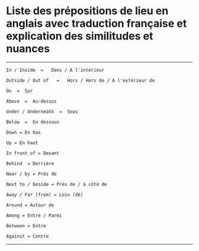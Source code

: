 # **Liste des prépositions de lieu en anglais avec traduction française et explication des similitudes et nuances**
---


    In / Inside  =   Dans / A l'intérieur

    Outside / Out of   =   Hors / Hors de / A l'extérieur de

    On  =  Sur

    Above  =  Au-dessus

    Under / Underneath  =  Sous

    Below  =  En dessous

    Down = En bas

    Up = En haut

    In front of = Devant

    Behind	= Derrière

    Near / by = Près de

    Next to / beside = Près de / à côté de

    Away / Far (from) = Loin (de)

    Around = Autour de

    Among = Entre / Parmi

    Between = Entre

    Against = Contre
---